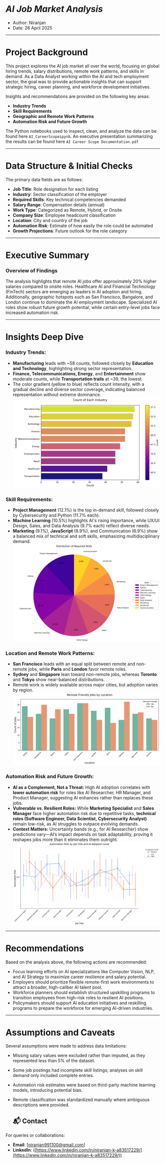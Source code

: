 # *AI Job Market Analysis*

- Author: Niranjan
- Date: 26 April 2025

---

# Project Background

This project explores the AI job market all over the world, focusing on global hiring trends, salary distributions, remote work patterns, and skills in demand. As a Data Analyst working within the AI and tech employment sector, the goal was to provide actionable insights that can support strategic hiring, career planning, and workforce development initiatives.

Insights and recommendations are provided on the following key areas:

* **Industry Trends**
* **Skill Requirements**
* **Geographic and Remote Work Patterns**
* **Automation Risk and Future Growth**

The Python notebooks used to inspect, clean, and analyze the data can be found here `AI_CareerScopeipynb`.
An executive presentation summarizing the results can be found here `AI Career Scope Documentation.pdf`

---

# Data Structure & Initial Checks

The primary data fields are as follows:

* **Job Title**: Role designation for each listing
* **Industry**: Sector classification of the employer
* **Required Skills**: Key technical competencies demanded
* **Salary Range**: Compensation details (annual)
* **Work Type**: Categorized as Remote, Hybrid, or Onsite
* **Company Size**: Employee headcount classification
* **Location**: City and country of the job
* **Automation Risk**: Estimate of how easily the role could be automated
* **Growth Projections**: Future outlook for the role category

---

# Executive Summary

### Overview of Findings

The analysis highlights that remote AI jobs offer approximately 20% higher salaries compared to onsite roles. Healthcare AI and Financial Technology (FinTech) sectors are emerging as leaders in AI adoption and hiring. Additionally, geographic hotspots such as San Francisco, Bangalore, and London continue to dominate the AI employment landscape. Specialized AI roles show robust future growth potential, while certain entry-level jobs face increased automation risk.

---

# Insights Deep Dive

### Industry Trends:

* **Manufacturing** leads with \~58 counts, followed closely by **Education and Technology**, highlighting strong sector representation.
* **Finance, Telecommunications, Energy**, and **Entertainment** show moderate counts, while **Transportation trails** at \~39, the lowest.
* The color gradient (yellow to blue) reflects count intensity, with a gradual decline and diverse sector coverage, indicating balanced representation without extreme dominance.
  ![Industry Count Distribution](images/Industry_count_distribution.png)

### Skill Requirements:

* **Project Management** (12.1%) is the top in-demand skill, followed closely by Cybersecurity and Python (11.7% each).
* **Machine Learning** (10.5%) highlights AI's rising importance, while UX/UI Design, Sales, and Data Analysis (9.7% each) reflect diverse needs.
* **Marketing** (9.1%), **JavaScript** (8.9%), and Communication (6.9%) show a balanced mix of technical and soft skills, emphasizing multidisciplinary demand.
  ![Skill\_Requirements](images/Distribution_of_Required_skills.png)

### Location and Remote Work Patterns:

* **San Francisco** leads with an equal split between remote and non-remote jobs, while **Paris** and **London** favor remote roles.
* **Sydney** and **Singapore** lean toward non-remote jobs, whereas **Toronto** and **Tokyo** show near-balanced distributions.
* Remote work is widely available across major cities, but adoption varies by region.
  ![Location\_and\_Remote\_Work\_Patterns](images/Remote_Friendly_Jobs_by_Location.png)

### Automation Risk and Future Growth:

* **AI as a Complement, Not a Threat:** High AI adoption correlates with **lower automation risk** for roles like AI Researcher, HR Manager, and Product Manager, suggesting AI enhances rather than replaces these jobs.
* **Vulnerable vs. Resilient Roles:** While **Marketing Specialist** and **Sales Manager** face higher automation risk due to repetitive tasks, **technical roles (Software Engineer, Data Scientist, Cybersecurity Analyst)** remain low-risk, as AI struggles to outpace evolving demands.
* **Context Matters:** Uncertainty bands (e.g., for AI Researcher) show predictions vary—AI’s impact depends on task adaptability, proving it reshapes jobs more than it eliminates them outright.
  ![Automation\_Risk\_and\_Future\_Growth](images/Automation_Risk_by_JobTitle_and_AI_Adoption.png)

---

# Recommendations

Based on the analysis above, the following actions are recommended:

* Focus learning efforts on AI specializations like Computer Vision, NLP, and AI Strategy to maximize career resilience and salary potential.
* Employers should prioritize flexible remote-first work environments to attract a broader, high-caliber AI talent pool.
* Workforce planners should establish structured upskilling programs to transition employees from high-risk roles to resilient AI positions.
* Policymakers should support AI education initiatives and reskilling programs to prepare the workforce for emerging AI-driven industries.

---

# Assumptions and Caveats

Several assumptions were made to address data limitations:

* Missing salary values were excluded rather than imputed, as they represented less than 5% of the dataset.
* Some job postings had incomplete skill listings; analyses on skill demand only included complete entries.
* Automation risk estimates were based on third-party machine learning models, introducing potential bias.
* Remote classification was standardized manually where ambiguous descriptions were provided.

  ## 📬 Contact

For queries or collaborations:

* **Email**: \[[niranjan991100@gmail.com](mailto:niranjan991100@gmail.com)]
* **LinkedIn**: ([https://www.linkedin.com/in/niranjan-k-a83517229/](https://www.linkedin.com/in/niranjan-k-a83517229/))

